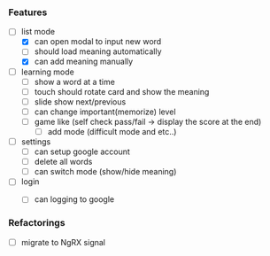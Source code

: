 ### Features
- [ ] list mode
  - [x] can open modal to input new word
  - [ ] should load meaning automatically
  - [x] can add meaning manually
- [ ] learning mode
  - [ ] show a word at a time
  - [ ] touch should rotate card and show the meaning
  - [ ] slide show next/previous
  - [ ] can change important(memorize) level
  - [ ] game like (self check pass/fail -> display the score at the end)
    - [ ] add mode (difficult mode and etc..)
- [ ] settings
  - [ ] can setup google account
  - [ ] delete all words
  - [ ] can switch mode (show/hide meaning)
- [ ] login
  - [ ] can logging to google


### Refactorings
- [ ] migrate to NgRX signal
